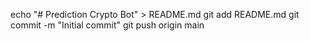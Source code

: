 echo "# Prediction Crypto Bot" > README.md
git add README.md
git commit -m "Initial commit"
git push origin main
